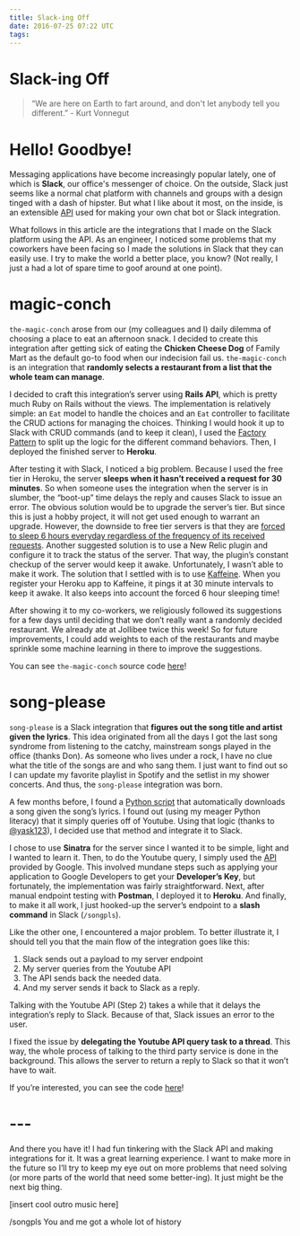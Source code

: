 ```yaml
---
title: Slack-ing Off
date: 2016-07-25 07:22 UTC
tags:
---
```


# Slack-ing Off
<div class='right-align'>
  <small class='js-reading-time'></small>
</div>

> “We are here on Earth to fart around, and don't let anybody tell you different.” - Kurt Vonnegut


# Hello! Goodbye!

Messaging applications have become increasingly popular lately, one of which is **Slack**, our office's messenger of choice. On the outside, Slack just seems like a normal chat platform with channels and groups with a design tinged with a dash of hipster. But what I like about it most, on the inside, is an extensible [API](https://api.slack.com/) used for making your own chat bot or Slack integration.

What follows in this article are the integrations that I made on the Slack platform using the API. As an engineer, I noticed some problems that my coworkers have been facing so I made the solutions in Slack that they can easily use. I try to make the world a better place, you know? (Not really, I just a had a lot of spare time to goof around at one point).


# magic-conch
  `the-magic-conch` arose from our (my colleagues and I) daily dilemma of choosing a place to eat an afternoon snack. I decided to create this integration after getting sick of eating the **Chicken Cheese Dog** of Family Mart as the default go-to food when our indecision fail us. `the-magic-conch` is an integration that **randomly selects a restaurant from a list that the whole team can manage**.

  I decided to craft this integration’s server using **Rails API**, which is pretty much Ruby on Rails without the views. The implementation is relatively simple: an `Eat` model to handle the choices and an `Eat` controller to facilitate the CRUD actions for managing the choices. Thinking I would hook it up to Slack with CRUD commands (and to keep it clean), I used the [Factory Pattern](https://en.wikipedia.org/wiki/Factory_method_pattern) to split up the logic for the different command behaviors. Then, I deployed the finished server to **Heroku**.

  After testing it with Slack, I noticed a big problem. Because I used the free tier in Heroku, the server **sleeps when it hasn’t received a request for 30 minutes**. So when someone uses the integration when the server is in slumber, the “boot-up” time delays the reply and causes Slack to issue an error. The obvious solution would be to upgrade the server’s tier. But since this is just a hobby project, it will not get used enough to warrant an upgrade. However, the downside to free tier servers is that they are [forced to sleep 6 hours everyday regardless of the frequency of its received requests](https://devcenter.heroku.com/articles/free-dyno-hours#quota). Another suggested solution is to use a New Relic plugin and configure it to track the status of the server. That way, the plugin’s constant checkup of the server would keep it awake. Unfortunately, I wasn’t able to make it work. The solution that I settled with is to use [Kaffeine](http://kaffeine.herokuapp.com/). When you register your Heroku app to Kaffeine, it pings it at 30 minute intervals to keep it awake. It also keeps into account the forced 6 hour sleeping time!

  After showing it to my co-workers, we religiously followed its suggestions for a few days until deciding that we don’t really want a randomly decided restaurant. We already ate at Jollibee twice this week! So for future improvements, I could add weights to each of the restaurants and maybe sprinkle some machine learning in there to improve the suggestions.

  You can see `the-magic-conch` source code [here](https://github.com/aapomm/the-magic-conch)!

# song-please
  `song-please` is a Slack integration that **figures out the song title and artist given the lyrics**. This idea originated from all the days I got the last song syndrome from listening to the catchy, mainstream songs played in the office (thanks Don). As someone who lives under a rock, I have no clue what the title of the songs are and who sang them. I just want to find out so I can update my favorite playlist in Spotify and the setlist in my shower concerts. And thus, the `song-please` integration was born.

  A few months before, I found a [Python script](https://github.com/yask123/Instant-Music-Downloader) that automatically downloads a song given the song’s lyrics. I found out (using my meager Python literacy) that it simply queries off of Youtube. Using that logic (thanks to [@yask123](https://github.com/yask123)), I decided use that method and integrate it to Slack.

  I chose to use **Sinatra** for the server since I wanted it to be simple, light and I wanted to learn it. Then, to do the Youtube query, I simply used the [API](https://developers.google.com/youtube/) provided by Google. This involved mundane steps such as applying your application to Google Developers to get your **Developer’s Key**, but fortunately, the implementation was fairly straightforward. Next, after manual endpoint testing with **Postman**, I deployed it to **Heroku**. And finally, to make it all work, I just hooked-up the server’s endpoint to a **slash command** in Slack (`/songpls`).

  Like the other one, I encountered a major problem. To better illustrate it, I should tell you that the main flow of the integration goes like this:

  1. Slack sends out a payload to my server endpoint
  1. My server queries from the Youtube API
  1. The API sends back the needed data.
  1. And my server sends it back to Slack as a reply.

  Talking with the Youtube API (Step 2) takes a while that it delays the integration’s reply to Slack. Because of that, Slack issues an error to the user.

  I fixed the issue by **delegating the Youtube API query task to a thread**. This way, the whole process of talking to the third party service is done in the background. This allows the server to return a reply to Slack so that it won’t have to wait.

  If you’re interested, you can see the code [here](https://github.com/aapomm/song-please)!

# ---

  And there you have it! I had fun tinkering with the Slack API and making integrations for it. It was a great learning experience. I want to make more in the future so I’ll try to keep my eye out on more problems that need solving (or more parts of the world that need some better-ing). It just might be the next big thing.

  [insert cool outro music here]

<div class='right-align'>
  <div class='qed-box' data-target='#final-note'></div>
</div>

<p id='final-note' class='hidden'>
  /songpls You and me got a whole lot of history
</p>
